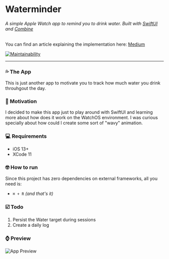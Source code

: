 # Waterminder

###### A simple Apple Watch app to remind you to drink water. Built with [SwiftUI](https://developer.apple.com/xcode/swiftui) and [Combine](https://developer.apple.com/documentation/combine)

You can find an article explaining the implementation here: [Medium](https://medium.com/@caiobzen/fast-app-prototyping-with-swiftui-39ae03ab3eaa)

[![Maintainability](https://api.codeclimate.com/v1/badges/ab9145277346028830eb/maintainability)](https://codeclimate.com/github/caiobzen/water-reminder-swiftui/maintainability)

--- 

### 💦 The App

This is just another app to motivate you to track how much water you drink throuhgout the day.

### 🌊 Motivation

I decided to make this app just to play around with SwiftUI and learning more about how does it work on the WatchOS environment. I was curious specially about how could I create some sort of "wavy" animation.

### 💻 Requirements
- iOS 13+
- XCode 11

### 🤓 How to run
Since this project has zero dependencies on external frameworks, all you need is:
- `⌘ + R` *(and that's it)*

### ☑️ Todo
1. Persist the Water target during sessions
2. Create a daily log

### ⌚ Preview

![App Preview](drink-water-app.gif)
